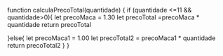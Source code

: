 
function calculaPrecoTotal(quantidade) {
  if (quantidade <=11 && quantidade>0){
  let precoMaca = 1.30
  let precoTotal =precoMaca * quantidade
  return precoTotal
  
  }else{
   let precoMaca1 = 1.00
   let precoTotal2 = precoMaca1 * quantidade
   return precoTotal2
  }
  } 
